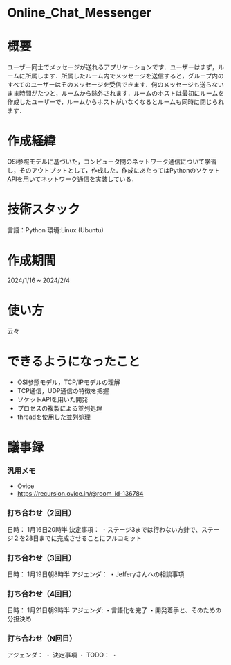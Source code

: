 # Online_Chat_Messenger
# 概要
ユーザー同士でメッセージが送れるアプリケーションです．ユーザーはまず，ルームに所属します．所属したルーム内でメッセージを送信すると，グループ内のすべてのユーザーはそのメッセージを受信できます．何のメッセージも送らないまま時間がたつと，ルームから除外されます．ルームのホストは最初にルームを作成したユーザーで，ルームからホストがいなくなるとルームも同時に閉じられます．

# 作成経緯
OSi参照モデルに基づいた，コンピュータ間のネットワーク通信について学習し，そのアウトプットとして，作成した．作成にあたってはPythonのソケットAPIを用いてネットワーク通信を実装している．

# 技術スタック
言語：Python
環境:Linux (Ubuntu)

# 作成期間
2024/1/16 ~ 2024/2/4

# 使い方
云々

# できるようになったこと
- OSI参照モデル，TCP/IPモデルの理解
- TCP通信，UDP通信の特徴を把握
- ソケットAPIを用いた開発
- プロセスの複製による並列処理
- threadを使用した並列処理

# 議事録

### 汎用メモ
- Ovice
- https://recursion.ovice.in/@room_id-136784


### 打ち合わせ（2回目）
日時：
1月16日20時半
決定事項：
・ステージ3までは行わない方針で、ステージ２を28日までに完成させることにフルコミット

### 打ち合わせ（3回目）
日時：
1月19日朝8時半
アジェンダ：
・Jefferyさんへの相談事項 

### 打ち合わせ（4回目）
日時：
1月21日朝9時半
アジェンダ:
・言語化を完了
・開発着手と、そのための分担決め

### 打ち合わせ（N回目）
アジェンダ：
・
決定事項
・
TODO：
・
